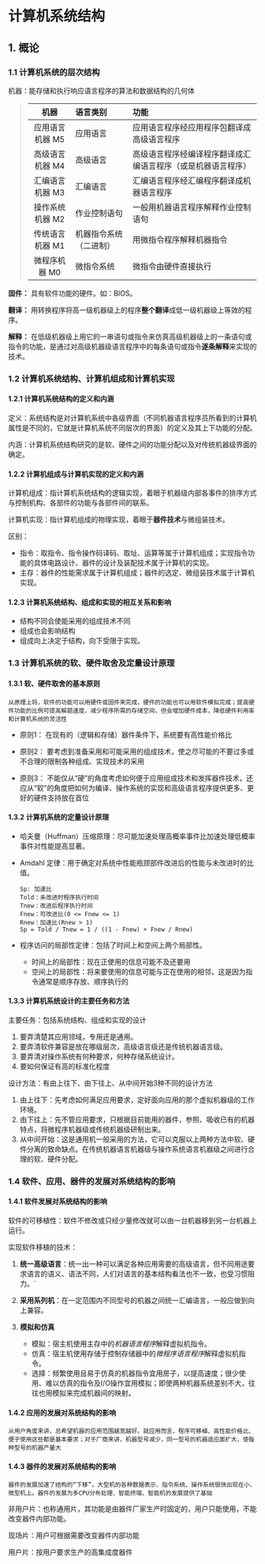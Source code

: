 # 计算机系统结构
## 1. 概论
### 1.1 计算机系统的层次结构

机器：能存储和执行响应语言程序的算法和数据结构的几何体

> 机器|语言类别|功能
> :-:|:-|:-
> 应用语言机器 M5|应用语言|应用语言程序经应用程序包翻译成高级语言程序
> 高级语言机器 M4|高级语言|高级语言程序经编译程序翻译成汇编语言程序（或是机器语言程序）
> 汇编语言机器 M3|汇编语言|汇编语言程序经汇编程序翻译成机器语言程序
> 操作系统机器 M2|作业控制语句|一般用机器语言程序解释作业控制语句
> 传统语言机器 M1|机器指令系统（二进制）|用微指令程序解释机器指令
> 微程序机器 M0|微指令系统|微指令由硬件直接执行

**固件：** 具有软件功能的硬件。如：BIOS。

**翻译：** 用转换程序将高一级机器级上的程序**整个翻译**成低一级机器级上等效的程序。

**解释：** 在低级机器级上用它的一串语句或指令来仿真高级机器级上的一条语句或指令的功能，是通过对高级机器级语言程序中的每条语句或指令**逐条解释**来实现的技术。

### 1.2 计算机系统结构、计算机组成和计算机实现
#### 1.2.1 计算机系统结构的定义和内涵

定义：系统结构是对计算机系统中各级界面（不同机器语言程序员所看到的计算机属性是不同的，它就是计算机系统不同层次的界面）的定义及其上下功能的分配。

内涵：计算机系统结构研究的是软、硬件之间的功能分配以及对传统机器级界面的确定。

#### 1.2.2 计算机组成与计算机实现的定义和内涵

计算机组成：指计算机系统结构的逻辑实现，着眼于机器级内部各事件的排序方式与控制机构、各部件的功能与各部件间的联系。

计算机实现：指计算机组成的物理实现，着眼于**器件技术**与微组装技术。

区别：
* 指令：取指令、指令操作码译码、取址、运算等属于计算机组成；实现指令功能的具体电路设计、器件的设计及装配技术属于计算机的实现。
* 主存：器件的性能需求属于计算机组成；器件的选定、微组装技术属于计算机实现。

#### 1.2.3 计算机系统结构、组成和实现的相互关系和影响

* 结构不同会使能采用的组成技术不同
* 组成也会影响结构
* 组成向上决定于结构，向下受限于实现。

### 1.3 计算机系统的软、硬件取舍及定量设计原理
#### 1.3.1 软、硬件取舍的基本原则
`从原理上将，软件的功能可以用硬件或固件来完成，硬件的功能也可以用软件模拟完成；提高硬件功能的比例可提高解题速度，减少程序所需的存储空间，但会增加硬件成本，降低硬件利用率和计算机系统的灵活性`

* 原则1： 在现有的（逻辑和存储）器件条件下，系统要有高性能价格比

* 原则2： 要考虑到准备采用和可能采用的组成技术，使之尽可能的不要过多或不合理的限制各种组成、实现技术的采用

* 原则3： 不能仅从“硬”的角度考虑如何便于应用组成技术和发挥器件技术，还应从“软”的角度把如何为编译、操作系统的实现和高级语言程序提供更多、更好的硬件支持放在首位

#### 1.3.2 计算机系统的定量设计原理

* 哈夫曼（Huffman）压缩原理：尽可能加速处理高概率事件比加速处理低概率事件对性能提高显著。

* Amdahl 定律：用于确定对系统中性能瓶颈部件改进后的性能与未改进时的比值。
    ```
    Sp: 加速比
    Told：未改进时程序执行时间
    Tnew：改进后程序执行时间
    Fnew：可改进比(0 <= Fnew <= 1)
    Rnew：加速比(Rnew > 1)
    Sp = Told / Tnew = 1 / ((1 - Fnew) + Fnew / Rnew)
    ```
* 程序访问的局部性定律：包括了时间上和空间上两个局部性。
    * 时间上的局部性：现在正使用的信息可能不及还要用
    * 空间上的局部性：将来要使用的信息可能与正在使用的相邻，这是因为指令通常是顺序存放、顺序执行的

#### 1.3.3 计算机系统设计的主要任务和方法

主要任务：包括系统结构、组成和实现的设计
1. 要弄清楚其应用领域，专用还是通用。
2. 要弄清软件兼容是放在哪级层次，高级语言级还是传统机器语言级。
3. 要弄清对操作系统有何种要求，何种存储系统设计。
4. 要如何保证有高的标准化程度

设计方法：有由上往下、由下往上、从中间开始3种不同的设计方法
1. 由上往下：先考虑如何满足应用要求，定好面向应用的那个虚拟机器级的工作环境。
2. 由下往上：先不管应用要求，只根据目前能用的器件，参照、吸收已有的机器特点，将微程序机器级或传统机器级研制出来。
3. 从中间开始：这是通用机一般采用的方法，它可以克服以上两种方法中软、硬件分离的致命缺点。在传统机器语言机器级与操作系统语言机器级之间进行合理的软、硬件分配。

### 1.4 软件、应用、器件的发展对系统结构的影响
#### 1.4.1 软件发展对系统结构的影响

软件的可移植性：软件不修改或只经少量修改就可以由一台机器移到另一台机器上运行。

实现软件移植的技术：
1. **统一高级语言**：统一出一种可以满足各种应用需要的高级语言，但不同用途要求语言的语义、语法不同，人们对语言的基本结构看法也不一致，也受习惯阻力。`

2. **采用系列机**：在一定范围内不同型号的机器之间统一汇编语言，一般应做到向上兼容。
3. **模拟和仿真**
    * 模拟：宿主机使用主存中的*机器语言程序*解释虚拟机指令。
    * 仿真：宿主机使用存储于控制存储器中的*微程序语言程序*解释虚拟机指令。
    * 选择：频繁使用且易于仿真的机器指令宜用房子，以提高速度；很少使用、难以仿真的指令及I/O操作宜用模拟；即使两种机器系统差别不大，往往也用模拟来完成机器间的映射。

#### 1.4.2 应用的发展对系统结构的影响
`从用户角度来讲，总希望机器的应用范围越宽越好。就应用而言，程序可移植、高性能价格比、便于使用这些都是基本要求；对于厂商来讲，机器型号减少，同一型号的机器适应面扩大，使每种型号的机器产量大`

#### 1.4.3 器件的发展对系统结构的影响
`器件的发展加速了结构的“下移”，大型机的各种数据表示、指令系统、操作系统很快出现在小、微型机上。器件的发展为多CPU分布处理、智能终端、智能机的发展提供了基础`

非用户片：也称通用片，其功能是由器件厂家生产时固定的，用户只能使用，不能改变器件内部功能。

现场片：用户可根据需要改变器件内部功能

用户片：按用户要求生产的高集成度器件

